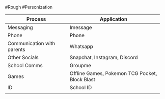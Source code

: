 #Rough #Personization 

| Process                    | Application                                    |
| -------------------------- | ---------------------------------------------- |
| Messaging                  | Imessage                                       |
| Phone                      | Phone                                          |
| Communication with parents | Whatsapp                                       |
| Other Socials              | Snapchat, Instagram, Discord                   |
| School Comms               | Groupme                                        |
| Games                      | Offline Games, Pokemon TCG Pocket, Block Blast |
| ID                         | School ID                                      |
|                            |                                                |
